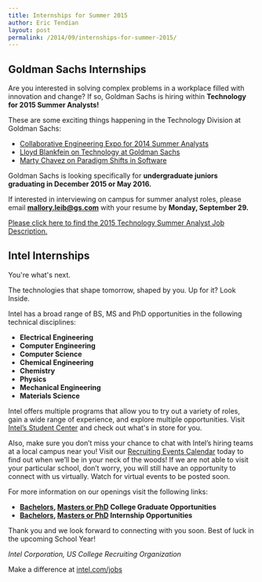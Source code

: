 ```yaml
---
title: Internships for Summer 2015
author: Eric Tendian
layout: post
permalink: /2014/09/internships-for-summer-2015/
---
```


## Goldman Sachs Internships

Are you interested in solving complex problems in a workplace filled with innovation and change? If so, Goldman Sachs is hiring within **Technology for 2015 Summer Analysts!**

These are some exciting things happening in the Technology Division at Goldman Sachs:

* [Collaborative Engineering Expo for 2014 Summer Analysts](http://www.goldmansachs.com/careers/blog/posts/engineering-expo-for-interns.html)
* [Lloyd Blankfein on Technology at Goldman Sachs](http://www.bloomberg.com/video/blankfein-bloomberg-on-role-of-tech-in-business-jfVG3yDRRuWCSwcC6SJQRg.html)
* [Marty Chavez on Paradigm Shifts in Software](http://www.goldmansachs.com/our-thinking/trends-in-our-business/paradigm-shifts-in-software.html)

Goldman Sachs is looking specifically for **undergraduate juniors graduating in December 2015 or May 2016.**

If interested in interviewing on campus for summer analyst roles, please email **[mallory.leib@gs.com](mailto:mallory.leib@gs.com)** with your resume by **Monday, September 29.**

[Please click here to find the 2015 Technology Summer Analyst Job Description.]({{site.baseurl}}/public/media/2015_Technology_Summer_Analyst_Job_Description.pdf)


## Intel Internships

You're what's next.

The technologies that shape tomorrow, shaped by you. Up for it? Look Inside.

Intel has a broad range of BS, MS and PhD opportunities in the following technical disciplines:

* **Electrical Engineering**
* **Computer Engineering**
* **Computer Science**
* **Chemical Engineering**
* **Chemistry**
* **Physics**
* **Mechanical Engineering**
* **Materials Science**

Intel offers multiple programs that allow you to try out a variety of roles, gain a wide range of experience, and explore multiple opportunities. Visit [Intel’s Student Center](https://www-ssl.intel.com/content/www/us/en/jobs/student-center.html) and check out what's in store for you.

Also, make sure you don’t miss your chance to chat with Intel’s hiring teams at a local campus near you! Visit our [Recruiting Events Calendar](http://www.intel.com/content/www/us/en/jobs/recruiting-events/recruiting-events-calendar.html) today to find out when we’ll be in your neck of the woods! If we are not able to visit your particular school, don’t worry, you will still have an
opportunity to connect with us virtually. Watch for virtual events to be posted soon.

For more information on our openings visit the following links:

* **[Bachelors](https://intel.taleo.net/careersection/10000/jobdetail.ftl?job=741354), [Masters or PhD](https://intel.taleo.net/careersection/10000/jobdetail.ftl?job=741356) College Graduate Opportunities**
* **[Bachelors](https://intel.taleo.net/careersection/10000/jobdetail.ftl?job=741824), [Masters or PhD](https://intel.taleo.net/careersection/10000/jobdetail.ftl?job=741826) Internship Opportunities**

Thank you and we look forward to connecting with you soon. Best of luck in the upcoming School Year!

*Intel Corporation, US College Recruiting Organization*

Make a difference at [intel.com/jobs](http://www.aftercollege.com/t/FEMTM4Njc0Mz/FIRHkAm5Ctdo9wMu/)
